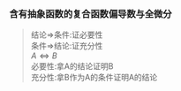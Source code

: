 ### 含有抽象函数的复合函数偏导数与全微分
> 结论⇒条件:证必要性  
> 条件⇒结论:证充分性  
> $A\Leftrightarrow B$  
> 必要性:拿A的结论证明B  
> 充分性:拿B作为A的条件证明A的结论
>
